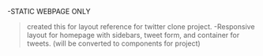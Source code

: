 -STATIC WEBPAGE ONLY
>created this for layout reference for twitter clone project.
-Responsive layout for homepage with sidebars, tweet form, and container for tweets. (will be converted to components for project)

